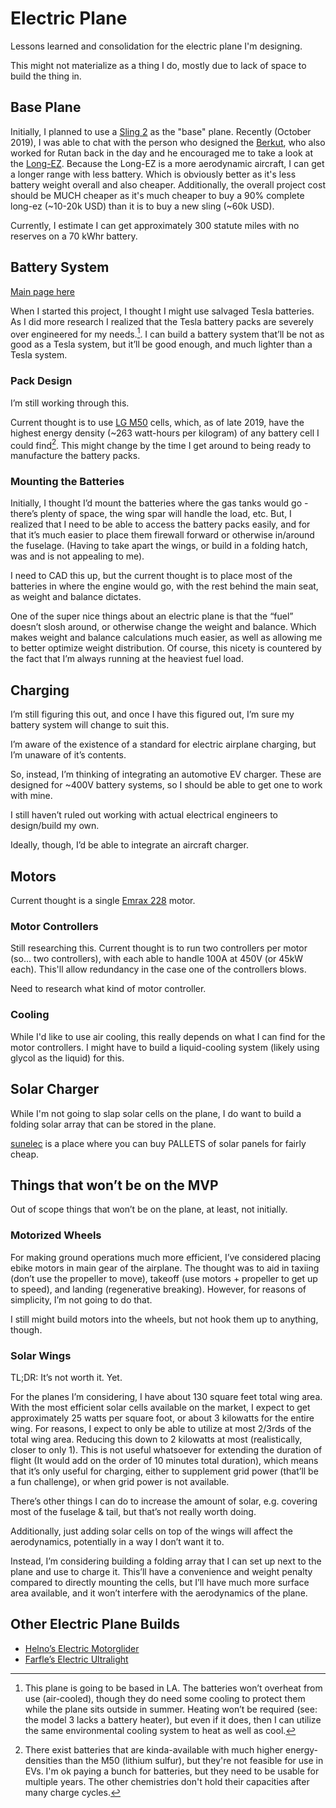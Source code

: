 # Electric Plane

Lessons learned and consolidation for the electric plane I'm designing.

This might not materialize as a thing I do, mostly due to lack of space to build the thing in.

## Base Plane

Initially, I planned to use a [Sling 2](https://www.airplanefactory.com/aircraft/sling-2-kit/) as the "base" plane. Recently (October 2019), I was able to chat with the person who designed the [Berkut](https://en.wikipedia.org/wiki/Berkut_360), who also worked for Rutan back in the day and he encouraged me to take a look at the [Long-EZ](https://en.wikipedia.org/wiki/Rutan_Long-EZ). Because the Long-EZ is a more aerodynamic aircraft, I can get a longer range with less battery. Which is obviously better as it's less battery weight overall and also cheaper. Additionally, the overall project cost should be MUCH cheaper as it's much cheaper to buy a 90% complete long-ez  (~10-20k USD) than it is to buy a new sling (~60k USD).

Currently, I estimate I can get approximately 300 statute miles with no reserves on a 70 kWhr battery.

## Battery System

[Main page here](./battery_system.md)

When I started this project, I thought I might use salvaged Tesla batteries. As I did more research I realized that the Tesla battery packs are severely over engineered for my needs.[^battery heating]. I can build a battery system that’ll be not as good as a Tesla system, but it’ll be good enough, and much lighter than a Tesla system.

### Pack Design

I’m still working through this.

Current thought is to use [LG M50](https://www.batteryspace.com/prod-specs/11514.pdf) cells, which, as of late 2019, have the highest energy density (~263 watt-hours per kilogram) of any battery cell I could find[^feasible for use in EVs]. This might change by the time I get around to being ready to manufacture the battery packs.

### Mounting the Batteries

Initially, I thought I’d mount the batteries where the gas tanks would go - there’s plenty of space, the wing spar will handle the load, etc. But, I realized that I need to be able to access the battery packs easily, and for that it’s much easier to place them firewall forward or otherwise in/around the fuselage. (Having to take apart the wings, or build in a folding hatch, was and is not appealing to me).

I need to CAD this up, but the current thought is to place most of the batteries in where the engine would go, with the rest behind the main seat, as weight and balance dictates.

One of the super nice things about an electric plane is that the “fuel” doesn’t slosh around, or otherwise change the weight and balance. Which makes weight and balance calculations much easier, as well as allowing me to better optimize weight distribution. Of course, this nicety is countered by the fact that I’m always running at the heaviest fuel load.

## Charging

I’m still figuring this out, and once I have this figured out, I’m sure my battery system will change to suit this.

I’m aware of the existence of a standard for electric airplane charging, but I’m unaware of it’s contents.

So, instead, I’m thinking of integrating an automotive EV charger. These are designed for ~400V battery systems, so I should be able to get one to work with mine.

I still haven’t ruled out working with actual electrical engineers to design/build my own.

Ideally, though, I’d be able to integrate an aircraft charger.

## Motors

Current thought is a single [Emrax 228](https://emrax.com/products/emrax-228/) motor.

### Motor Controllers

Still researching this. Current thought is to run two controllers per motor (so... two controllers), with each able to handle 100A at 450V (or 45kW each). This'll allow redundancy in the case one of the controllers blows.

Need to research what kind of motor controller.

### Cooling

While I'd like to use air cooling, this really depends on what I can find for the motor controllers. I might have to build a liquid-cooling system (likely using glycol as the liquid) for this.

## Solar Charger

While I'm not going to slap solar cells on the plane, I do want to build a folding solar array that can be stored in the plane.

<a href="https://sunelec.com" data-proofer-ignore>sunelec</a> is a place where you can buy PALLETS of solar panels for fairly cheap.

## Things that won’t be on the MVP

Out of scope things that won’t be on the plane, at least, not initially.

### Motorized Wheels

For making ground operations much more efficient, I’ve considered placing ebike motors in main gear of the airplane. The thought was to aid in taxiing (don’t use the propeller to move), takeoff (use motors + propeller to get up to speed), and landing (regenerative breaking). However, for reasons of simplicity, I’m not going to do that.

I still might build motors into the wheels, but not hook them up to anything, though.

### Solar Wings

TL;DR: It’s not worth it. Yet.

For the planes I’m considering, I have about 130 square feet total wing area. With the most efficient solar cells available on the market, I expect to get approximately 25 watts per square foot, or about 3 kilowatts for the entire wing. For reasons, I expect to only be able to utilize at most 2/3rds of the total wing area. Reducing this down to 2 kilowatts at most (realistically, closer to only 1). This is not useful whatsoever for extending the duration of flight (It would add on the order of 10 minutes total duration), which means that it’s only useful for charging, either to supplement grid power (that’ll be a fun challenge), or when grid power is not available.

There’s other things I can do to increase the amount of solar, e.g. covering most of the fuselage & tail, but that’s not really worth doing.

Additionally, just adding solar cells on top of the wings will affect the aerodynamics, potentially in a way I don’t want it to.

Instead, I’m considering building a folding array that I can set up next to the plane and use to charge it. This’ll have a convenience and weight penalty compared to directly mounting the cells, but I’ll have much more surface area available, and it won’t interfere with the aerodynamics of the plane.

## Other Electric Plane Builds

- [Helno’s Electric Motorglider](https://endless-sphere.com/forums/viewtopic.php?f=38&t=89000)
- [Farfle’s Electric Ultralight](https://endless-sphere.com/forums/viewtopic.php?f=38&p=1298367)

[^battery heating]: This plane is going to be based in LA. The batteries won’t overheat from use (air-cooled), though they do need some cooling to protect them while the plane sits outside in summer. Heating won’t be required (see: the model 3 lacks a battery heater), but even if it does, then I can utilize the same environmental cooling system to heat as well as cool.
[^feasible for use in EVs]: There exist batteries that are kinda-available with much higher energy-densities than the M50 (lithium sulfur), but they're not feasible for use in EVs. I'm ok paying a bunch for batteries, but they need to be usable for multiple years. The other chemistries don't hold their capacities after many charge cycles.